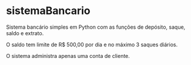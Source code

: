 # sistemaBancario
Sistema bancário simples em Python com as funções de depósito, saque, saldo e extrato.<p>
O saldo tem limite de R$ 500,00 por dia e no máximo 3 saques diários.<p>
O sistema administra apenas uma conta de cliente.<p>
